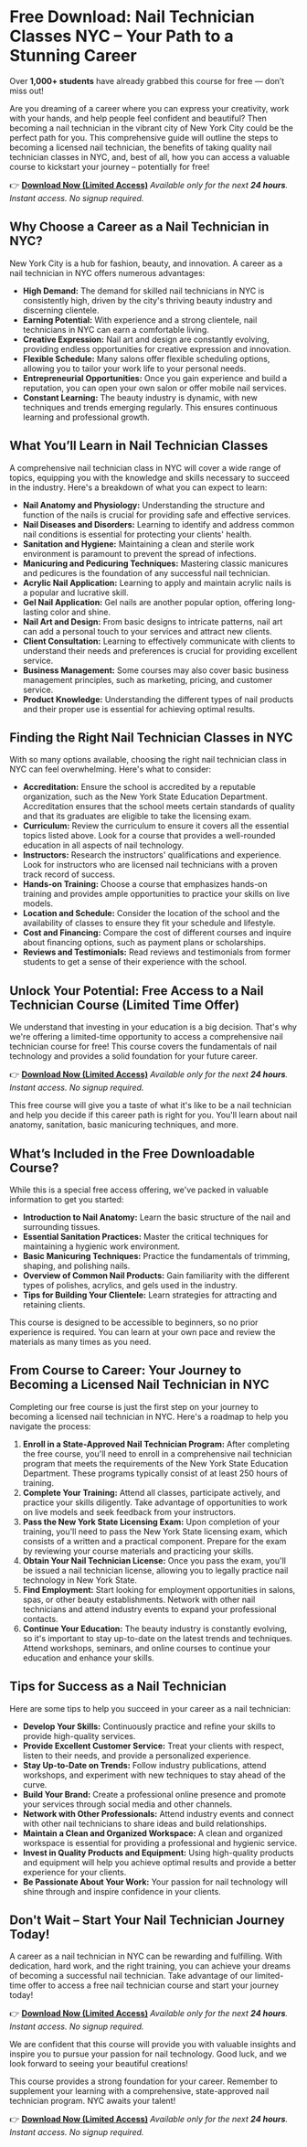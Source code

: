 # Free Download: Nail Technician Classes NYC – Your Path to a Stunning Career

Over **1,000+ students** have already grabbed this course for free — don’t miss out!

Are you dreaming of a career where you can express your creativity, work with your hands, and help people feel confident and beautiful? Then becoming a nail technician in the vibrant city of New York City could be the perfect path for you. This comprehensive guide will outline the steps to becoming a licensed nail technician, the benefits of taking quality nail technician classes in NYC, and, best of all, how you can access a valuable course to kickstart your journey – potentially for free!

👉 **[Download Now (Limited Access)](https://udemywork.com/nail-technician-classes-nyc)**
_Available only for the next **24 hours**._
_Instant access. No signup required._

## Why Choose a Career as a Nail Technician in NYC?

New York City is a hub for fashion, beauty, and innovation. A career as a nail technician in NYC offers numerous advantages:

*   **High Demand:** The demand for skilled nail technicians in NYC is consistently high, driven by the city's thriving beauty industry and discerning clientele.
*   **Earning Potential:** With experience and a strong clientele, nail technicians in NYC can earn a comfortable living.
*   **Creative Expression:** Nail art and design are constantly evolving, providing endless opportunities for creative expression and innovation.
*   **Flexible Schedule:** Many salons offer flexible scheduling options, allowing you to tailor your work life to your personal needs.
*   **Entrepreneurial Opportunities:** Once you gain experience and build a reputation, you can open your own salon or offer mobile nail services.
*   **Constant Learning:** The beauty industry is dynamic, with new techniques and trends emerging regularly. This ensures continuous learning and professional growth.

## What You’ll Learn in Nail Technician Classes

A comprehensive nail technician class in NYC will cover a wide range of topics, equipping you with the knowledge and skills necessary to succeed in the industry. Here's a breakdown of what you can expect to learn:

*   **Nail Anatomy and Physiology:** Understanding the structure and function of the nails is crucial for providing safe and effective services.
*   **Nail Diseases and Disorders:** Learning to identify and address common nail conditions is essential for protecting your clients' health.
*   **Sanitation and Hygiene:** Maintaining a clean and sterile work environment is paramount to prevent the spread of infections.
*   **Manicuring and Pedicuring Techniques:** Mastering classic manicures and pedicures is the foundation of any successful nail technician.
*   **Acrylic Nail Application:** Learning to apply and maintain acrylic nails is a popular and lucrative skill.
*   **Gel Nail Application:** Gel nails are another popular option, offering long-lasting color and shine.
*   **Nail Art and Design:** From basic designs to intricate patterns, nail art can add a personal touch to your services and attract new clients.
*   **Client Consultation:** Learning to effectively communicate with clients to understand their needs and preferences is crucial for providing excellent service.
*   **Business Management:** Some courses may also cover basic business management principles, such as marketing, pricing, and customer service.
*   **Product Knowledge:** Understanding the different types of nail products and their proper use is essential for achieving optimal results.

## Finding the Right Nail Technician Classes in NYC

With so many options available, choosing the right nail technician class in NYC can feel overwhelming. Here's what to consider:

*   **Accreditation:** Ensure the school is accredited by a reputable organization, such as the New York State Education Department. Accreditation ensures that the school meets certain standards of quality and that its graduates are eligible to take the licensing exam.
*   **Curriculum:** Review the curriculum to ensure it covers all the essential topics listed above. Look for a course that provides a well-rounded education in all aspects of nail technology.
*   **Instructors:** Research the instructors' qualifications and experience. Look for instructors who are licensed nail technicians with a proven track record of success.
*   **Hands-on Training:** Choose a course that emphasizes hands-on training and provides ample opportunities to practice your skills on live models.
*   **Location and Schedule:** Consider the location of the school and the availability of classes to ensure they fit your schedule and lifestyle.
*   **Cost and Financing:** Compare the cost of different courses and inquire about financing options, such as payment plans or scholarships.
*   **Reviews and Testimonials:** Read reviews and testimonials from former students to get a sense of their experience with the school.

## Unlock Your Potential: Free Access to a Nail Technician Course (Limited Time Offer)

We understand that investing in your education is a big decision. That's why we're offering a limited-time opportunity to access a comprehensive nail technician course for free! This course covers the fundamentals of nail technology and provides a solid foundation for your future career.

👉 **[Download Now (Limited Access)](https://udemywork.com/nail-technician-classes-nyc)**
_Available only for the next **24 hours**._
_Instant access. No signup required._

This free course will give you a taste of what it's like to be a nail technician and help you decide if this career path is right for you. You'll learn about nail anatomy, sanitation, basic manicuring techniques, and more.

## What’s Included in the Free Downloadable Course?

While this is a special free access offering, we've packed in valuable information to get you started:

*   **Introduction to Nail Anatomy:** Learn the basic structure of the nail and surrounding tissues.
*   **Essential Sanitation Practices:** Master the critical techniques for maintaining a hygienic work environment.
*   **Basic Manicuring Techniques:** Practice the fundamentals of trimming, shaping, and polishing nails.
*   **Overview of Common Nail Products:** Gain familiarity with the different types of polishes, acrylics, and gels used in the industry.
*   **Tips for Building Your Clientele:** Learn strategies for attracting and retaining clients.

This course is designed to be accessible to beginners, so no prior experience is required. You can learn at your own pace and review the materials as many times as you need.

## From Course to Career: Your Journey to Becoming a Licensed Nail Technician in NYC

Completing our free course is just the first step on your journey to becoming a licensed nail technician in NYC. Here's a roadmap to help you navigate the process:

1.  **Enroll in a State-Approved Nail Technician Program:** After completing the free course, you'll need to enroll in a comprehensive nail technician program that meets the requirements of the New York State Education Department. These programs typically consist of at least 250 hours of training.
2.  **Complete Your Training:** Attend all classes, participate actively, and practice your skills diligently. Take advantage of opportunities to work on live models and seek feedback from your instructors.
3.  **Pass the New York State Licensing Exam:** Upon completion of your training, you'll need to pass the New York State licensing exam, which consists of a written and a practical component. Prepare for the exam by reviewing your course materials and practicing your skills.
4.  **Obtain Your Nail Technician License:** Once you pass the exam, you'll be issued a nail technician license, allowing you to legally practice nail technology in New York State.
5.  **Find Employment:** Start looking for employment opportunities in salons, spas, or other beauty establishments. Network with other nail technicians and attend industry events to expand your professional contacts.
6.  **Continue Your Education:** The beauty industry is constantly evolving, so it's important to stay up-to-date on the latest trends and techniques. Attend workshops, seminars, and online courses to continue your education and enhance your skills.

## Tips for Success as a Nail Technician

Here are some tips to help you succeed in your career as a nail technician:

*   **Develop Your Skills:** Continuously practice and refine your skills to provide high-quality services.
*   **Provide Excellent Customer Service:** Treat your clients with respect, listen to their needs, and provide a personalized experience.
*   **Stay Up-to-Date on Trends:** Follow industry publications, attend workshops, and experiment with new techniques to stay ahead of the curve.
*   **Build Your Brand:** Create a professional online presence and promote your services through social media and other channels.
*   **Network with Other Professionals:** Attend industry events and connect with other nail technicians to share ideas and build relationships.
*   **Maintain a Clean and Organized Workspace:** A clean and organized workspace is essential for providing a professional and hygienic service.
*   **Invest in Quality Products and Equipment:** Using high-quality products and equipment will help you achieve optimal results and provide a better experience for your clients.
*   **Be Passionate About Your Work:** Your passion for nail technology will shine through and inspire confidence in your clients.

## Don't Wait – Start Your Nail Technician Journey Today!

A career as a nail technician in NYC can be rewarding and fulfilling. With dedication, hard work, and the right training, you can achieve your dreams of becoming a successful nail technician. Take advantage of our limited-time offer to access a free nail technician course and start your journey today!

👉 **[Download Now (Limited Access)](https://udemywork.com/nail-technician-classes-nyc)**
_Available only for the next **24 hours**._
_Instant access. No signup required._

We are confident that this course will provide you with valuable insights and inspire you to pursue your passion for nail technology. Good luck, and we look forward to seeing your beautiful creations!

This course provides a strong foundation for your career. Remember to supplement your learning with a comprehensive, state-approved nail technician program. NYC awaits your talent!

👉 **[Download Now (Limited Access)](https://udemywork.com/nail-technician-classes-nyc)**
_Available only for the next **24 hours**._
_Instant access. No signup required._

